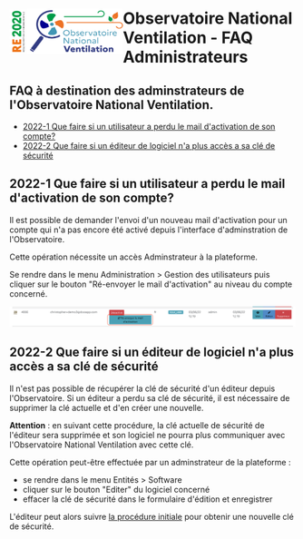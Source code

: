 #   <img src="https://github.com/dooApp/onv/blob/docs/wiki-images/logo-onv.png?raw=true" align="left" height="80" width="200" > Observatoire National Ventilation - FAQ Administrateurs

## FAQ à destination des adminstrateurs de l'Observatoire National Ventilation.

* [2022-1 Que faire si un utilisateur a perdu le mail d'activation de son compte?](#faq2022-1)
* [2022-2 Que faire si un éditeur de logiciel n'a plus accès a sa clé de sécurité](#faq2022-2)

## 2022-1 Que faire si un utilisateur a perdu le mail d'activation de son compte? <a name="faq2022-1"></a>

Il est possible de demander l'envoi d'un nouveau mail d'activation pour un compte qui n'a pas encore été activé depuis l'interface d'adminstration de l'Observatoire.

Cette opération nécessite un accès Adminstrateur à la plateforme.

Se rendre dans le menu Administration > Gestion des utilisateurs puis cliquer sur le bouton "Ré-envoyer le mail d'activation" au niveau du compte concerné.

![Renvoyer l'email du mot de passe](https://github.com/dooApp/onv/blob/docs/wiki-images/admin_resend_email.png?raw=true)

## 2022-2 Que faire si un éditeur de logiciel n'a plus accès a sa clé de sécurité <a name="faq2022-2"></a>

Il n'est pas possible de récupérer la clé de sécurité d'un éditeur depuis l'Observatoire. Si un éditeur a perdu sa clé de sécurité, il est nécessaire de supprimer la clé actuelle et d'en créer une nouvelle.

**Attention** : en suivant cette procédure, la clé actuelle de sécurité de l'éditeur sera supprimée et son logiciel ne pourra plus communiquer avec l'Observatoire National Ventilation avec cette clé.

Cette opération peut-être effectuée par un adminstrateur de la plateforme :

* se rendre dans le menu Entités > Software
* cliquer sur le bouton "Editer" du logiciel concerné
* effacer la clé de sécurité dans le formulaire d'édition et enregistrer

L'éditeur peut alors suivre [la procédure initiale](https://dooapp.github.io/onv/access-editor/#2-api-reference-) pour obtenir une nouvelle clé de sécurité.
